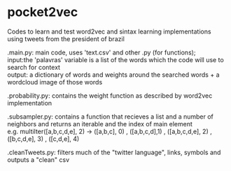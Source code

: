 # pocket2vec
Codes to learn and test word2vec and sintax learning implementations using tweets from the president of brazil

.main.py: main code, uses 'text.csv' and other .py (for functions);  
  input:the 'palavras' variable is a list of the words which the code will use to search for context  
  output: a dictionary of words and weights around the searched words + a wordcloud image of those words

.probability.py: contains the weight function as described by word2vec implementation

.subsampler.py: contains a function that recieves a list and a number of neighbors and returns an iterable and the index of main element  
  e.g. multiIter([a,b,c,d,e], 2) -> ([a,b,c], 0) , ([a,b,c,d],1) , ([a,b,c,d,e], 2) , ([b,c,d,e], 3) , ([c,d,e], 4)

.cleanTweets.py: filters much of the "twitter language", links, symbols and outputs a "clean" csv
